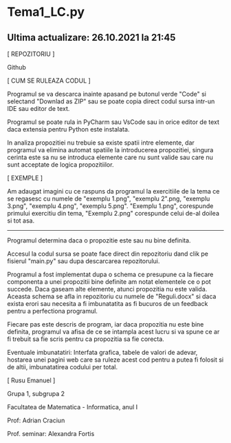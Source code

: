 # Tema1_LC.py

Ultima actualizare: 26.10.2021 la 21:45 
-----------------------------------------


[ REPOZITORIU ]

Github

[ CUM SE RULEAZA CODUL ]

Programul se va descarca inainte apasand pe butonul verde "Code" si selectand "Downlad as ZIP" sau se poate copia direct codul sursa intr-un IDE sau editor de text.

Programul se poate rula in PyCharm sau VsCode sau in orice editor de text daca extensia pentru Python este instalata.

In analiza propozitiei nu trebuie sa existe spatii intre elemente, dar programul va elimina automat spatiile la introducerea propozitiei, singura cerinta este sa nu se introduca elemente care nu sunt valide sau care nu sunt acceptate de logica propozitiilor.

[ EXEMPLE ]

Am adaugat imagini cu ce raspuns da programul la exercitiile de la tema ce se regasesc cu numele de "exemplu 1.png", "exemplu 2".png, "exemplu 3.png", "exemplu 4.png", "exemplu 5.png". "Exemplu 1.png", corespunde primului exercitiu din tema, "Exemplu 2.png" corespunde celui de-al doilea si tot asa.

---------------------------------------------------------------------------------------------------------------------------------------------------------------------------------

Programul determina daca o propozitie este sau nu bine definita.

Accesul la codul sursa se poate face direct din repozitoriu dand clik pe fisierul "main.py" sau dupa descarcarea repozitorului.

Programul a fost implementat dupa o schema ce presupune ca la fiecare componenta a unei propozitii bine definite am notat elementele ce o pot succede. Daca gaseam alte elemente, atunci propozitia nu este valida. Aceasta schema se afla in repozitoriu cu numele de "Reguli.docx" si daca exista erori sau necesita a fi imbunatatita as fi bucuros de un feedback pentru a perfectiona programul.

Fiecare pas este descris de program, iar daca propozitia nu este bine definita, programul va afisa de ce se intampla acest lucru si va spune ce ar fi trebuit sa fie scris pentru ca propozitia sa fie corecta.

Eventuale imbunatatiri: Interfata grafica, tabele de valori de adevar, hostarea unei pagini web care sa ruleze acest cod pentru a putea fi folosit si de altii, imbunatatirea codului per total.


[ Rusu Emanuel ]

Grupa 1, subgrupa 2

Facultatea de Matematica - Informatica, anul I

Prof: Adrian Craciun

Prof. seminar: Alexandra Fortis

